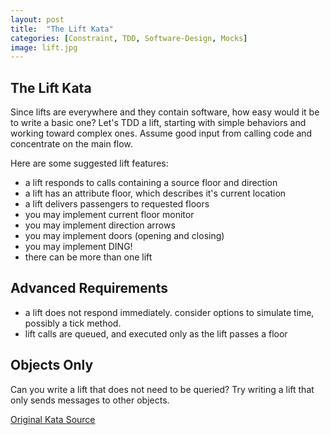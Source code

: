 ```yaml
---
layout: post
title:  "The Lift Kata"
categories: [Constraint, TDD, Software-Design, Mocks]
image: lift.jpg
---
```


## The Lift Kata

Since lifts are everywhere and they contain software, how easy would it be to write a basic one?
Let's TDD a lift, starting with simple behaviors and working toward complex ones. 
Assume good input from calling code and concentrate on the main flow.

Here are some suggested lift features: 
* a lift responds to calls containing a source floor and direction
* a lift has an attribute floor, which describes it's current location
* a lift delivers passengers to requested floors
* you may implement current floor monitor
* you may implement direction arrows
* you may implement doors (opening and closing)
* you may implement DING!
* there can be more than one lift


## Advanced Requirements
* a lift does not respond immediately. consider options to simulate time, possibly a tick method.
* lift calls are queued, and executed only as the lift passes a floor

## Objects Only
Can you write a lift that does not need to be queried? Try writing a lift that only sends messages to other objects.

[Original Kata Source](https://gist.github.com/mattflo/4669508)
